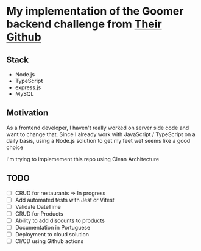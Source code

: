 # My implementation of the Goomer backend challenge from [Their Github](https://github.com/goomerdev/job-dev-backend-interview)

## Stack

- Node.js
- TypeScript
- express.js
- MySQL

## Motivation

As a frontend developer, I haven't really worked on server side code and want to change that.
Since I already work with JavaScript / TypeScript on a daily basis, using a
Node.js solution to get my feet wet seems like a good choice

I'm trying to implemement this repo using Clean Architecture

## TODO

- [ ] CRUD for restaurants => In progress
- [ ] Add automated tests with Jest or Vitest
- [ ] Validate DateTime
- [ ] CRUD for Products
- [ ] Ability to add discounts to products
- [ ] Documentation in Portuguese
- [ ] Deployment to cloud solution
- [ ] CI/CD using Github actions
